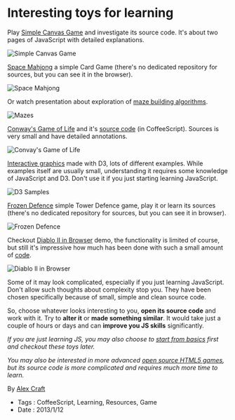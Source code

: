# Interesting toys for learning

Play [Simple Canvas Game](http://www.lostdecadegames.com/how-to-make-a-simple-html5-canvas-game)
and investigate its source code. It's about two pages of JavaScript with detailed explanations.

![Simple Canvas Game](interesting-toys-for-learning/simple-canvas-game.jpg)

[Space Mahjong](https://web.archive.org/web/20121025152332/http://10k.aneventapart.com/2/Uploads/607) 
a simple Card Game (there's no dedicated repository for sources, but you can see it in the browser).

![Space Mahjong](interesting-toys-for-learning/space-mahjong.png)

Or watch presentation about exploration of 
[maze building algorithms](http://www.jamisbuck.org/presentations/rubyconf2011).

![Mazes](interesting-toys-for-learning/mazes.png)

[Conway's Game of Life](http://willbailey.name/conway/index.html) and it's
[source code](http://willbailey.name/conway/docs/conway.html) (in CoffeeScript). Sources is very
small and have detailed annotations.

![Convay's Game of Life](interesting-toys-for-learning/conway.png)

[Interactive graphics](http://bl.ocks.org/mbostock) made with D3, lots of different 
examples. While examples itself are usually small, understanding it requires some knowledge of 
JavaScript and D3. Don't use it if you just starting learning JavaScript.

![D3 Samples](interesting-toys-for-learning/mbostock.jpg)

<!--
[Fortaleza](http://eludi.net/fortaleza/fortaleza.html) strategy game, examine and modify 
its sources (there's no dedicated repository for sources, but you can see it in the browser).

![Fortaleza](interesting-toys-for-learning/fortaleza.png)
-->

[Frozen Defence](http://pivotfinland.com/frozendefence) simple Tower Defence game, play it or
learn its sources (there's no dedicated repository for sources, but you can see it in browser).

![Frozen Defence](interesting-toys-for-learning/frozendefence.png)

Checkout [Diablo II in Browser](http://mitallast.github.io/diablo-js) demo, the functionality 
is limited of course, but still it's impressive how much has been done with such a small amount 
of [code](https://github.com/mitallast/diablo-js).

![Diablo II in Browser](interesting-toys-for-learning/diablojs.png)

Some of it may look complicated, especially if you just learning JavaScript. Don't allow such 
thoughts about complexity stop you. They have been chosen specifically because of small, 
simple and clean source code. 

So, choose whatever looks interesting to you, **open its source code** and 
work with it. Try to **alter it** or **made something similar**. It would take just a couple 
of hours or days and can **improve you JS skills** significantly.

*If you are just learning JS, you may also choose to [start from basics](learning-javascript) first and 
checkout these toys later.*

*You may also be interested in more advanced [open source HTML5 games](../2012/html5-open-source-games), 
but its source code is more complicated and requires much more time to learn.*

By [Alex Craft](http://alex-craft.com)

- Tags : CoffeeScript, Learning, Resources, Game
- Date : 2013/1/12